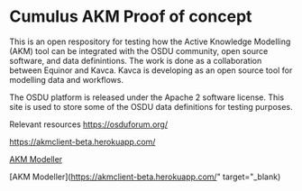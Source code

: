 # Cumulus AKM Proof of concept

This is an open respository for testing how the Active Knowledge Modelling (AKM) tool can be integrated with the OSDU community, open source software, and data definintions. The work is done as a collaboration between Equinor and Kavca. Kavca is developing as an open source tool for modelling data and workflows.

The OSDU platform is released under the Apache 2 software license. This site is used to store some of the OSDU data definitions for testing purposes. 

Relevant resources
https://osduforum.org/

https://akmclient-beta.herokuapp.com/

<a href="https://akmclient-beta.herokuapp.com/" target="_blank">AKM Modeller</a>

[AKM Modeller](https://akmclient-beta.herokuapp.com/" target="_blank)
